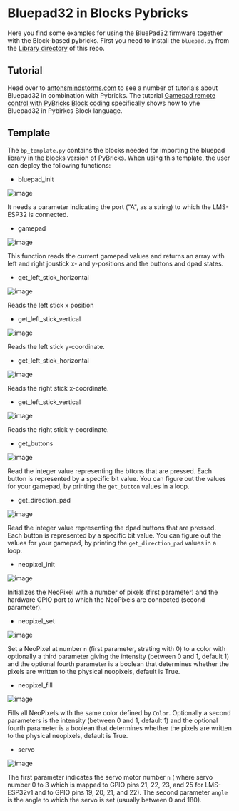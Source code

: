 # Bluepad32 in Blocks Pybricks
Here you find some examples for using the BluePad32 firmware together with the Block-based pybricks. First you need to install the `bluepad.py` from the [Library directory](https://github.com/ste7anste7an/bluepad/tree/main/Library) of this repo.

## Tutorial

Head over to [antonsmindstorms.com](https://www.antonsmindstorms.com) to see a number of tutorials about Bluepad32 in combination with Pybricks. The tutorial [Gamepad remote control with PyBricks Block coding](https://www.antonsmindstorms.com/2024/01/04/gamepad-remote-control-with-pybricks-block-coding/) specifically shows how to yhe Bluepad32 in Pybirkcs Block language.

## Template
The `bp_template.py` contains the blocks needed for importing the bluepad library in the blocks version of PyBricks. When using this template, the user can deploy the following functions:
* bluepad_init
  
![image](https://github.com/user-attachments/assets/60961c0a-f46a-4b18-801f-147c37ab5f32)

It needs a parameter indicating the port ("A", as a string) to which the LMS-ESP32 is connected.

* gamepad
  
![image](https://github.com/user-attachments/assets/0c842f8b-2118-473d-ab3a-d7802d915278)


This function reads the current gamepad values and returns an array with left and right joustick x- and y-positions and the buttons and dpad states. 

* get_left_stick_horizontal
  
![image](https://github.com/user-attachments/assets/bbd5b148-321e-42f9-94d6-303c4ce07d48)

Reads the left stick x position

* get_left_stick_vertical
  
![image](https://github.com/user-attachments/assets/d71b1d7d-7cfc-487b-a4f5-79707c0678ad)

Reads the left stick y-coordinate.
* get_left_stick_horizontal

![image](https://github.com/user-attachments/assets/271f37d5-4b5f-4119-bc25-33c17ed3e916)

Reads the right stick x-coordinate.
* get_left_stick_vertical

![image](https://github.com/user-attachments/assets/e99b8797-ae2c-45b4-8252-261655366af1)


Reads the right stick y-coordinate.

* get_buttons

![image](https://github.com/user-attachments/assets/4868346e-ae95-4900-a318-d6feaadea178)

Read the integer value representing the bttons that are pressed. Each button is represented by a specific bit value. You can figure out the values for your gamepad, by printing the `get_button` values in a loop.

* get_direction_pad

![image](https://github.com/user-attachments/assets/390bcd17-3e03-44b3-a0d4-aa57b8c2d7d6)

Read the integer value representing the dpad buttons that are pressed. Each button is represented by a specific bit value. You can figure out the values for your gamepad, by printing the `get_direction_pad` values in a loop.

* neopixel_init
  
![image](https://github.com/user-attachments/assets/44b7292f-4537-49ba-ab6d-9a936032999a)

Initializes the NeoPixel with a number of pixels (first parameter) and the hardware GPIO port to which the NeoPixels are connected (second parameter).

* neopixel_set
  
![image](https://github.com/user-attachments/assets/00be6242-3739-4a79-b881-89ae61f1e367)

Set a NeoPixel at number `n` (first parameter, strating with 0) to a color with optionally a third parameter giving the intensity (between 0 and 1, default 1) and the optional fourth parameter is a boolean that determines whether the pixels are written to the physical neopixels, default is True.

* neopixel_fill
  
![image](https://github.com/user-attachments/assets/fa8edf10-af6d-43e7-98cb-97908b51de30)

Fills all NeoPixels with the same color defined by `Color`. Optionally a second parameters is the intensity (between 0 and 1, default 1) and the optional fourth parameter is a boolean that determines whether the pixels are written to the physical neopixels, default is True.

* servo
  
![image](https://github.com/user-attachments/assets/7fc64498-d516-4640-975e-6cc3a5b29166)

The first parameter indicates the servo motor number `n` ( where servo number 0 to 3 which is mapped to GPIO pins 21, 22, 23, and 25 for LMS-ESP32v1 and to GPIO pins 19, 20, 21, and 22). The second parameter `angle` is the angle to which the servo is set (usually between 0 and 180).


